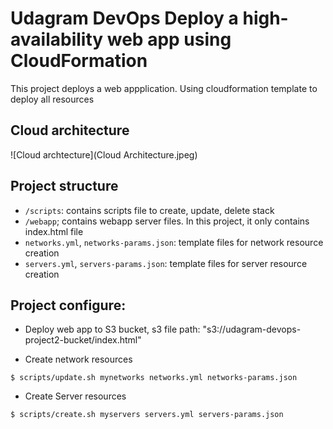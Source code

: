 # Udagram DevOps Deploy a high-availability web app using CloudFormation
This project deploys a web appplication.
Using cloudformation template to deploy all resources

## Cloud architecture
![Cloud archtecture](Cloud Architecture.jpeg)

## Project structure
- `/scripts`: contains scripts file to create, update, delete stack
- `/webapp`; contains webapp server files. In this project, it only contains index.html file
- `networks.yml`, `networks-params.json`: template files for network resource creation
- `servers.yml`, `servers-params.json`: template files for server resource creation

## Project configure:
- Deploy web app to S3 bucket, s3 file path: "s3://udagram-devops-project2-bucket/index.html"

- Create network resources
```
$ scripts/update.sh mynetworks networks.yml networks-params.json
```

- Create Server resources
```
$ scripts/create.sh myservers servers.yml servers-params.json
```
